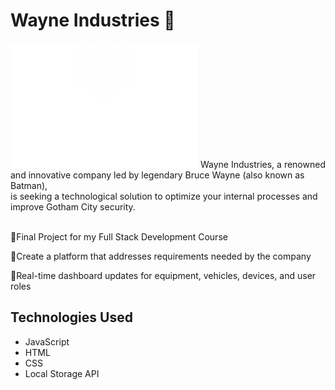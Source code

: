 # Wayne Industries 🦇
<img src="Logo White.svg" alt="Wayne Industries Logo" width="300" height="200">
Wayne Industries, a renowned and innovative company led by legendary Bruce Wayne (also known as Batman), <br>
is seeking a technological solution to optimize your internal processes and improve Gotham City security. <br><br>


🦇Final Project for my Full Stack Development Course 

🦇Create a platform that addresses requirements needed by the company

🦇Real-time dashboard updates for equipment, vehicles, devices, and user roles
## Technologies Used
- JavaScript
- HTML
- CSS
- Local Storage API
